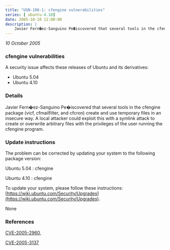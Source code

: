 ```yaml
---
title: "USN-198-1: cfengine vulnerabilities"
series: [ ubuntu-4.10]
date: 2005-10-10 12:00:00
description: |
    Javier Fern�ez-Sanguino Pe�iscovered that several tools in the cfengine package (vicf, cfmailfilter, and cfcron) create and use temporary files in an insecure way. A local attacker could exploit this with a symlink attack to create or overwrite arbitrary files with the privileges of the user running the cfengine program.
--- 
```

 
 

*10 October 2005*

### cfengine vulnerabilities

A security issue affects these releases of Ubuntu and its derivatives:

* Ubuntu 5.04
* Ubuntu 4.10

### Details

Javier Fern�ez-Sanguino Pe�iscovered that several tools in the cfengine package (vicf, cfmailfilter, and cfcron) create and use temporary files in an insecure way. A local attacker could exploit this with a symlink attack to create or overwrite arbitrary files with the privileges of the user running the cfengine program.

### Update instructions

The problem can be corrected by updating your system to the following package version:

Ubuntu 5.04
 : cfengine 

Ubuntu 4.10
 : cfengine 

To update your system, please follow these instructions: [https://wiki.ubuntu.com/Security/Upgrades](https://wiki.ubuntu.com/Security/Upgrades).

None

### References

 
 [CVE-2005-2960](http://people.ubuntu.com/~ubuntu-security/cve/CVE-2005-2960), 

 [CVE-2005-3137](http://people.ubuntu.com/~ubuntu-security/cve/CVE-2005-3137)
 

